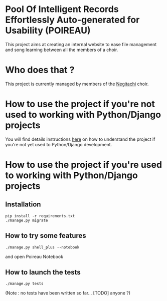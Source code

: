 # Pool Of Intelligent Records Effortlessly Auto-generated for Usability (POIREAU)

This project aims at creating an internal website to ease file management and song learning between all the members of a choir.

Who does that ?
===============

This project is currently managed by members of the [Negitachi](http://www.negitachi.fr) choir.


How to use the project if you're not used to working with Python/Django projects
================================================================================

You will find details instructions [here](tutorial.md) on how to understand the project if you're not yet used to Python/Django development.


How to use the project if you're used to working with Python/Django projects
============================================================================

Installation
------------

    pip install -r requirements.txt
    ./manage.py migrate


How to try some features
------------------------

    ./manage.py shell_plus --notebook

and open Poireau Notebook

How to launch the tests
-----------------------

    ./manage.py tests

(Note : no tests have been written so far... [TODO] anyone ?)
